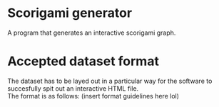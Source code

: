 # Scorigami generator
A program that generates an interactive scorigami graph.

# Accepted dataset format
The dataset has to be layed out in a particular way for the software to succesfully spit out an interactive HTML file.  
The format is as follows:
(insert format guidelines here lol)
